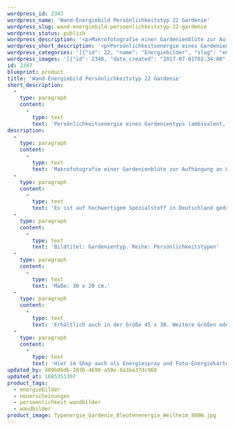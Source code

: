 ```yaml
---
wordpress_id: 2347
wordpress_name: 'Wand-Energiebild Persönlichkeitstyp 22 Gardenie'
wordpress_slug: wand-energiebild-persoenlichkeitstyp-22-gardenie
wordpress_status: publish
wordpress_description: '<p>Makrofotografie einer Gardenienblüte zur Aufhängung an Wänden oder zum Aufstellen im Raum mit einem aktivierbaren Schwingungsfeld zur Grundenergie eines Gardenientyps, Blütenenergietyp 22: ambivalent<span class="s1">,tiefgründig, emotional</span><span class="s1">.</span></p><p>Es ist auf hochwertigem Spezialstoff in Deutschland gedruckt und sorgfältig in Handarbeit auf Holzkeilrahmen aufgezogen. Laut Herstellerangaben ist der farbintensive Druck 70 Jahre lichtecht, waschbar und in einem umweltorientierten Verfahren hergestellt. Der Oberstoff ist mit einer Spezialbeschichtung unterfüttert, so dass, bei Aufhängung an der Wand, der rückseitige Holzrahmen auch bei hellen Farben unsichtbar ist.</p><p>Bildtitel: Gardenientyp. Reihe: Persönlichkeitstypen</p><p>Maße: 30 x 20 cm.</p><p>Erhältlich auch in der Größe 45 x 30. Weitere Größen oder andere Seitenverhältnisse, sind bis 200 cm individuell für Sie innerhalb weniger Tage herstellbar. Bitte kontaktieren Sie uns hierfür unter <a href="mailto:info@elvedenverlag.de">info@elvedenverlag.de</a>.</p><p>Hier im Shop auch als <a href="https://my.feenbaum.de/produkt/energiespray-gardenientyp-30-ml/">Energiespray</a> und <a href="https://my.feenbaum.de/produkt/energiekarte-persoenlichkeitstyp-22-gardenie/">Foto-Energiekarte</a> erhältlich</p><p><a href="https://my.feenbaum.de/anwendung-energie-wandbilder/">Anwendungshinweise</a>      <a href="https://my.feenbaum.de/produktinformation-wandbilder/">Produktinformationen</a></p>'
wordpress_short_description: '<p>Persönlichkeitsenergie eines Gardenientyps (ambivalent, tiefgründig, emotional<span class="s1">)</span><br /><em>Hinweis: Das Wasserzeichen „Elveden Verlag Energiebild“ wird nicht mit gedruckt</em></p>'
wordpress_categories: '[{"id": 22, "name": "Energiebilder", "slug": "energiebilder"}, {"id": 66, "name": "Neuerscheinungen", "slug": "neuerscheinungen"}, {"id": 43, "name": "Pers\u00f6nlichkeit", "slug": "persoenlichkeit-wandbilder"}, {"id": 24, "name": "Wandbilder", "slug": "wandbilder"}]'
wordpress_images: '[{"id": 2348, "date_created": "2017-07-01T02:34:08", "date_created_gmt": "2017-06-30T22:34:08", "date_modified": "2017-07-01T02:34:08", "date_modified_gmt": "2017-06-30T22:34:08", "src": "https://my.feenbaum.de/wp-content/uploads/2017/07/Typenergie_Gardenie_Bleutenenergie_Weilheim_800W.jpg", "name": "Typenergie_Gardenie_Bleutenenergie_Weilheim_800W", "alt": ""}]'
id: 2347
blueprint: product
title: 'Wand-Energiebild Persönlichkeitstyp 22 Gardenie'
short_description:
  -
    type: paragraph
    content:
      -
        type: text
        text: 'Persönlichkeitsenergie eines Gardenientyps (ambivalent, tiefgründig, emotional)'
description:
  -
    type: paragraph
    content:
      -
        type: text
        text: 'Makrofotografie einer Gardenienblüte zur Aufhängung an Wänden oder zum Aufstellen im Raum mit einem aktivierbaren Schwingungsfeld zur Grundenergie eines Gardenientyps, Blütenenergietyp 22: ambivalent,tiefgründig, emotional.'
  -
    type: paragraph
    content:
      -
        type: text
        text: 'Es ist auf hochwertigem Spezialstoff in Deutschland gedruckt und sorgfältig in Handarbeit auf Holzkeilrahmen aufgezogen. Laut Herstellerangaben ist der farbintensive Druck 70 Jahre lichtecht, waschbar und in einem umweltorientierten Verfahren hergestellt. Der Oberstoff ist mit einer Spezialbeschichtung unterfüttert, so dass, bei Aufhängung an der Wand, der rückseitige Holzrahmen auch bei hellen Farben unsichtbar ist.'
  -
    type: paragraph
    content:
      -
        type: text
        text: 'Bildtitel: Gardenientyp. Reihe: Persönlichkeitstypen'
  -
    type: paragraph
    content:
      -
        type: text
        text: 'Maße: 30 x 20 cm.'
  -
    type: paragraph
    content:
      -
        type: text
        text: 'Erhältlich auch in der Größe 45 x 30. Weitere Größen oder andere Seitenverhältnisse, sind bis 200 cm individuell für Sie innerhalb weniger Tage herstellbar. Bitte kontaktieren Sie uns hierfür unter info@elvedenverlag.de.'
  -
    type: paragraph
    content:
      -
        type: text
        text: 'Hier im Shop auch als Energiespray und Foto-Energiekarte erhältlich'
updated_by: 489b06db-283b-4690-a50e-8a3ba37dc968
updated_at: 1685351307
product_tags:
  - energiebilder
  - neuerscheinungen
  - persoenlichkeit-wandbilder
  - wandbilder
product_image: Typenergie_Gardenie_Bleutenenergie_Weilheim_800W.jpg
---
```

